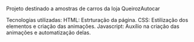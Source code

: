 Projeto destinado a amostras de carros da loja QueirozAutocar

Tecnologias utilizadas: 
  HTML: Estrturação da página.
  CSS: Estilização dos elementos e criação das animações.
  Javascript: Auxílio na criação das animações e automatização delas.

